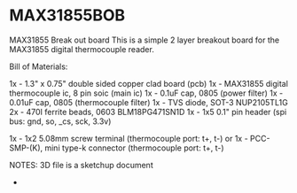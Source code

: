 MAX31855BOB
===========

MAX31855 Break out board
This is a simple 2 layer breakout board for the MAX31855 digital thermocouple reader.


Bill of Materials:

1x - 1.3" x 0.75" double sided copper clad board (pcb)
1x - MAX31855 digital thermocouple ic, 8 pin soic (main ic)
1x - 0.1uF cap, 0805 (power filter)
1x - 0.01uF cap, 0805 (thermocouple filter)
1x - TVS diode, SOT-3 NUP2105TL1G
2x - 470I ferrite beads, 0603 BLM18PG471SN1D
1x - 1x5 0.1" pin header (spi bus: gnd, so, _cs, sck, 3.3v)

1x - 1x2 5.08mm screw terminal (thermocouple port: t+, t-) 
or
1x - PCC-SMP-(K), mini type-k connector (thermocouple port: t+, t-)


NOTES: 3D file is a sketchup document

- 
